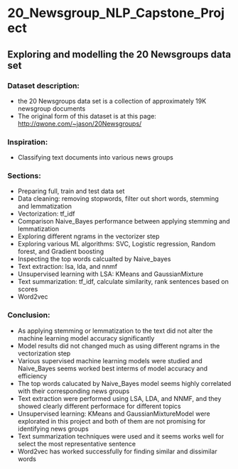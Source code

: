 # 20_Newsgroup_NLP_Capstone_Project

## Exploring and modelling the 20 Newsgroups data set
### Dataset description:
* the 20 Newsgroups data set is a collection of approximately 19K newsgroup documents
* The original form of this dataset is at this page: http://qwone.com/~jason/20Newsgroups/

### Inspiration:
* Classifying text documents into various news groups

### Sections:
* Preparing full, train and test data set
* Data cleaning: removing stopwords, filter out short words, stemming and lemmatization
* Vectorization: tf_idf
* Comparison Naive_Bayes performance between applying stemming and lemmatization
* Exploring different ngrams in the vectorizer step
* Exploring various ML algorithms: SVC, Logistic regression, Random forest, and Gradient boosting
* Inspecting the top words calcualted by Naive_bayes
* Text extraction: lsa, lda, and nnmf
* Unsupervised learning with LSA: KMeans and GaussianMixture
* Text summarization: tf_idf, calculate similarity, rank sentences based on scores
* Word2vec

### Conclusion:
* As applying stemming or lemmatization to the text did not alter the machine learning model accuracy significantly
* Model results did not changed much as using different ngrams in the vectorization step
* Various supervised machine learning models were studied and Naive_Bayes seems worked best interms of model accuracy and efficiency
* The top words calucated by Naive_Bayes model seems highly correlated with their corresponding news groups
* Text extraction were performed using LSA, LDA, and NNMF, and they showed clearly different performace for different topics
* Unsupervised learning: KMeans and GaussianMixtureModel were explorated in this project and both of them are not promising for identifying news groups
* Text summarization techniques were used and it seems works well for select the most representative sentence
* Word2vec has worked successfully for finding similar and dissimilar words
